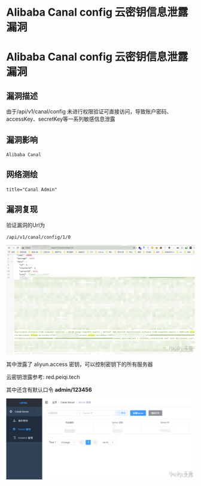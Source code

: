 # Alibaba Canal config 云密钥信息泄露漏洞

# Alibaba Canal config 云密钥信息泄露漏洞

## 漏洞描述

由于/api/v1/canal/config  未进行权限验证可直接访问，导致账户密码、accessKey、secretKey等一系列敏感信息泄露

## 漏洞影响

```
Alibaba Canal
```

## 网络测绘

```
title="Canal Admin"
```

## 漏洞复现

验证漏洞的Url为

```plain
/api/v1/canal/config/1/0
```

![](/images/202202102002400.png)



其中泄露了 aliyun.access 密钥，可以控制密钥下的所有服务器



云密钥泄露参考: red.peiqi.tech

其中还含有默认口令 **admin/123456**



![](/images/202202102002074.png)

